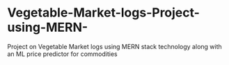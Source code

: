 # Vegetable-Market-logs-Project-using-MERN-
Project on Vegetable Market logs using MERN stack technology along with an ML price predictor for commodities
